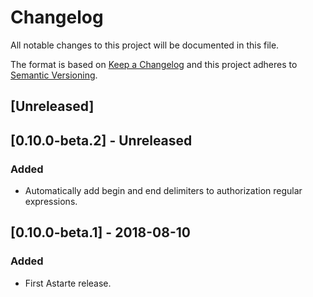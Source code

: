 # Changelog
All notable changes to this project will be documented in this file.

The format is based on [Keep a Changelog](http://keepachangelog.com/en/1.0.0/)
and this project adheres to [Semantic Versioning](http://semver.org/spec/v2.0.0.html).

## [Unreleased]

## [0.10.0-beta.2] - Unreleased
### Added
- Automatically add begin and end delimiters to authorization regular expressions.

## [0.10.0-beta.1] - 2018-08-10
### Added
- First Astarte release.
